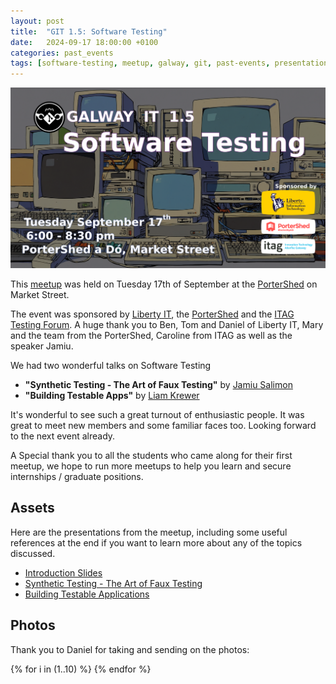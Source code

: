 ```yaml
---
layout: post
title:  "GIT 1.5: Software Testing"
date:   2024-09-17 18:00:00 +0100
categories: past_events
tags: [software-testing, meetup, galway, git, past-events, presentations,itag, synthetic-testing, testable-apps]
---
```

![GIT 1.5: Software Testing](/assets/1.5/poster.png)

This [meetup](https://www.meetup.com/galway-information-technology/events/303266234/) was held on Tuesday 17th of September at the [PorterShed](https://www.google.com/maps/place/PorterShed/@53.2734788,-9.0534656,17z/data=!3m1!4b1!4m6!3m5!1s0x485b96e5c4af853f:0x3535a8060a8c257d!8m2!3d53.2734788!4d-9.0534656!16s%2Fg%2F11c0xpjshy?entry=ttu) on Market Street.


The event was sponsored by [Liberty IT](https://www.liberty-it.ie/careers/career-opportunities), the [PorterShed](https://portershed.com/) and the [ITAG Testing Forum](https://itag.ie/forums/testing-forum/). A huge thank you to Ben, Tom and Daniel of Liberty IT, Mary and the team from the PorterShed, Caroline from ITAG as well as the speaker Jamiu.


We had two wonderful talks on Software Testing

- **"Synthetic Testing - The Art of Faux Testing"** by [Jamiu Salimon](https://www.linkedin.com/in/dkmdebugin/)
- **"Building Testable Apps"** by [Liam Krewer](https://www.linkedin.com/in/liamkrewer/)


It's wonderful to see such a great turnout of enthusiastic people. It was great to meet new members and some familiar faces too. Looking forward to the next event already.

A Special thank you to all the students who came along for their first meetup, we hope to run more meetups to help you learn and secure internships / graduate positions.

## Assets

Here are the presentations from the meetup, including some useful references at the end if you want to learn more about any of the topics discussed.

- [Introduction Slides](/assets/1.5/intro.pptx)
- [Synthetic Testing - The Art of Faux Testing](/assets/1.5/synthetic-testing.pdf)
- [Building Testable Applications](/assets/1.5/making-testable-apps.pptx)

## Photos 

Thank you to Daniel for taking and sending on the photos:


<!-- https://nanogallery2.nanostudio.org/ -->
<div id="nanogallery2" data-nanogallery2='{
	"itemsBaseURL": "/assets/1.5/photos/",
    "thumbnailHeight": 240,
    "thumbnailWidth":  "auto"   
  }'>
  {% for i in (1..10) %}
    <a href="{{i}}.jpg" data-ngthumb="{{i}}.jpg"></a>
  {% endfor %}
</div>